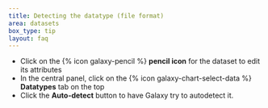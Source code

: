 ```yaml
---
title: Detecting the datatype (file format)
area: datasets
box_type: tip
layout: faq
---
```


* Click on the {% icon galaxy-pencil %} **pencil icon** for the dataset to edit its attributes
* In the central panel, click on the {% icon galaxy-chart-select-data %} **Datatypes** tab on the top
* Click the **Auto-detect** button to have Galaxy try to autodetect it.

